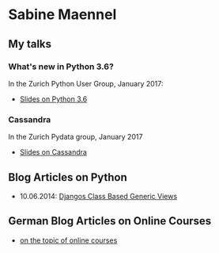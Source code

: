 # Sabine Maennel

## My talks

### What's new in Python 3.6?
In the Zurich Python User Group, January 2017:
- [Slides on Python 3.6](python3_6-talk/python3_6.html#/1) 

### Cassandra
In the Zurich Pydata group, January 2017
- [Slides on Cassandra](cassandra-talk/cassandra.html#/1)

## Blog Articles on Python

- 10.06.2014: [Djangos Class Based Generic Views](blog_articles/djangos_class_based_generic_views/djangos_class_based_generic_views.md)

## German Blog Articles on Online Courses
- [on the topic of online courses](onlinekurstechnik/index.md)
